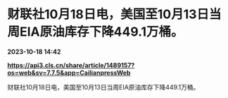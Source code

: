 # 财联社10月18日电，美国至10月13日当周EIA原油库存下降449.1万桶。

**2023-10-18 14:42**

**https://api3.cls.cn/share/article/1489157?os=web&sv=7.7.5&app=CailianpressWeb**

财联社10月18日电，美国至10月13日当周EIA原油库存下降449.1万桶。